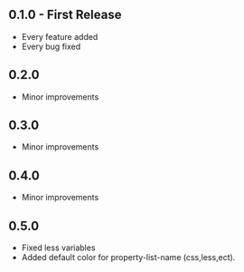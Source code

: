 ## 0.1.0 - First Release
* Every feature added
* Every bug fixed

## 0.2.0
* Minor improvements

## 0.3.0
* Minor improvements

## 0.4.0

* Minor improvements

## 0.5.0

* Fixed less variables
* Added default color for property-list-name (css,less,ect).
